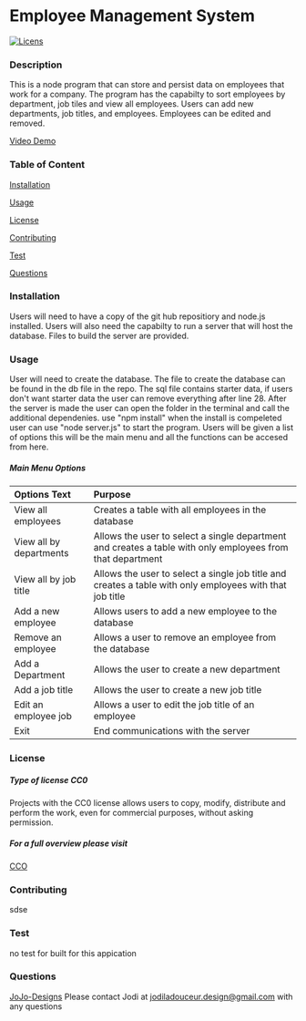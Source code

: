 # Employee Management System 
  [![Licens](https://img.shields.io/badge/License-CC0%202.0-blue.svg)](https://opensource.org/licenses/CC0)
  ### Description
  This is a node program that can store and persist data on employees that work for a company. The program has the capabilty to sort employees by department, job tiles and view all employees. Users can add new departments, job titles, and employees. Employees can be edited and removed.

  [Video Demo](#)

  ### Table of Content
  [Installation](#Installation)

  [Usage](#Usage)

  [License](#License)

  [Contributing](#Contributing)

  [Test](#Test)

  [Questions](#Questions)

  ### Installation
  Users will need to have a copy of the git hub repositiory and node.js installed. Users will also need the capabilty to run a server that will host the database. Files to build the server are provided.
  ### Usage
  User will need to create the database. The file to create the database can be found in the db file in the repo. The sql file contains starter data, if users don't want starter data the user can remove everything after line 28. After the server is made the user can open the folder in the terminal and call the additional dependenies. use "npm install" when the install is compeleted user can use "node server.js" to start the program. Users will be given a list of options this will be the main menu and all the functions can be accesed from here.
  
  ##### Main Menu Options 
  | Options Text | Purpose |
  |:---- |:---|
  |View all employees | Creates a table with all employees in the database |
  |View all by departments | Allows the user to select a single department and creates a table with only employees from that department |
  |View all by job title | Allows the user to select a single job title and creates a table with only employees with that job title |
  |Add a new employee | Allows users to add a new employee to the database |
  |Remove an employee | Allows a user to remove an employee from the database |
  |Add a Department | Allows the user to create a new department |
  |Add a job title | Allows the user to create a new job title |
  |Edit an employee job | Allows a user to edit the job title of an employee |
  |Exit | End communications with the server |


  ### License
  ##### Type of license CC0
  Projects with the CC0 license allows users to copy, modify, distribute and perform the work, even for commercial purposes, without asking permission.
 ##### For a full overview please visit
[CCO](https://creativecommons.org/publicdomain/zero/1.0/legalcode)  
  ### Contributing
  sdse
  ### Test
  no test for built for this appication
  ### Questions
  [JoJo-Designs](https://github.com/JoJo-Designs)
  Please contact Jodi at jodiladouceur.design@gmail.com with any questions